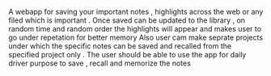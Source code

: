 A webapp for saving your important notes , highlights across the web or any filed which is important .
Once saved can be updated to the library , on random time and random order the highlights will appear and makes user to go under repetation for better memory
Also user cam make seprate projects under which the specific notes can be saved and recalled from the specified project only .
The user should be able to use the app for daily driver purpose to save , recall and memorize the notes
